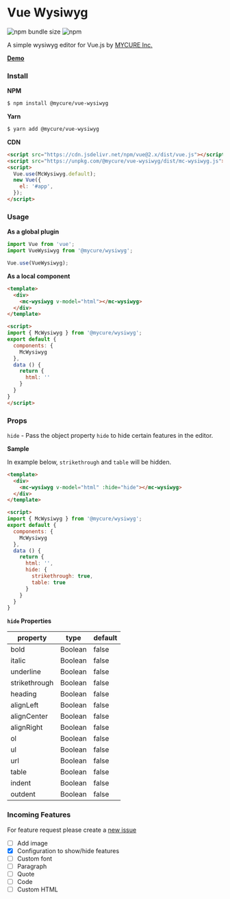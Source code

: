 # Vue Wysiwyg

![npm bundle size](https://img.shields.io/bundlephobia/min/@mycure/vue-wysiwyg?style=flat-square) ![npm](https://img.shields.io/npm/dw/@mycure/vue-wysiwyg?style=flat-square)

A simple wysiwyg editor for Vue.js by [MYCURE Inc.](https://mycure.md)

**[Demo](https://mycurelabs.github.io/vue-wysiwyg/)**

### Install

**NPM**

```bash
$ npm install @mycure/vue-wysiwyg
```

**Yarn**

```bash
$ yarn add @mycure/vue-wysiwyg
```

**CDN**

```html
<script src="https://cdn.jsdelivr.net/npm/vue@2.x/dist/vue.js"></script>
<script src="https://unpkg.com/@mycure/vue-wysiwyg/dist/mc-wysiwyg.js"></script>
<script>
  Vue.use(McWysiwyg.default);
  new Vue({
    el: '#app',
  });
</script>
```

### Usage

**As a global plugin**
```javascript
import Vue from 'vue';
import VueWysiwyg from '@mycure/wysiwyg';

Vue.use(VueWysiwyg);
```

**As a local component**
```html
<template>
  <div>
    <mc-wysiwyg v-model="html"></mc-wysiwyg>
  </div>
</template>

<script>
import { McWysiwyg } from '@mycure/wysiwyg';
export default {
  components: {
    McWysiwyg
  },
  data () {
    return {
      html: ''
    }
  }
}
</script>
```

### Props

`hide` - Pass the object property `hide` to hide certain features in the editor. 

**Sample**

In example below, `strikethrough` and `table` will be hidden.

```html
<template>
  <div>
    <mc-wysiwyg v-model="html" :hide="hide"></mc-wysiwyg>
  </div>
</template>

<script>
import { McWysiwyg } from '@mycure/wysiwyg';
export default {
  components: {
    McWysiwyg
  },
  data () {
    return {
      html: '',
      hide: {
        strikethrough: true,
        table: true
      }
    }
  }
}
```

**`hide` Properties**

| property | type | default |
| -------- | ---- | ------- |
| bold | Boolean | false |
| italic | Boolean | false |
| underline | Boolean | false |
| strikethrough | Boolean | false |
| heading | Boolean | false |
| alignLeft | Boolean | false |
| alignCenter | Boolean | false |
| alignRight | Boolean | false |
| ol | Boolean | false |
| ul | Boolean | false |
| url | Boolean | false |
| table | Boolean | false |
| indent | Boolean | false |
| outdent | Boolean | false |

### Incoming Features

For feature request please create a [new issue](https://github.com/mycurelabs/vue-wysiwyg/issues/new)

- [ ] Add image
- [x] Configuration to show/hide features
- [ ] Custom font
- [ ] Paragraph
- [ ] Quote
- [ ] Code
- [ ] Custom HTML